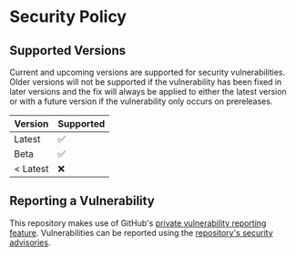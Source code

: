 # Security Policy

## Supported Versions

Current and upcoming versions are supported for security vulnerabilities.
Older versions will not be supported if the vulnerability has been fixed in later versions and the fix will always be applied to either the latest version or with a future version if the vulnerability only occurs on prereleases.

| Version  | Supported |
| -------- | --------- |
| Latest   | ✅        |
| Beta     | ✅        |
| < Latest | ❌        |

## Reporting a Vulnerability

This repository makes use of GitHub's [private vulnerability reporting feature](https://docs.github.com/en/code-security/security-advisories/guidance-on-reporting-and-writing/privately-reporting-a-security-vulnerability).
Vulnerabilities can be reported using the [repository's security advisories](https://github.com/capitec/omni-widget/security/advisories/new).
